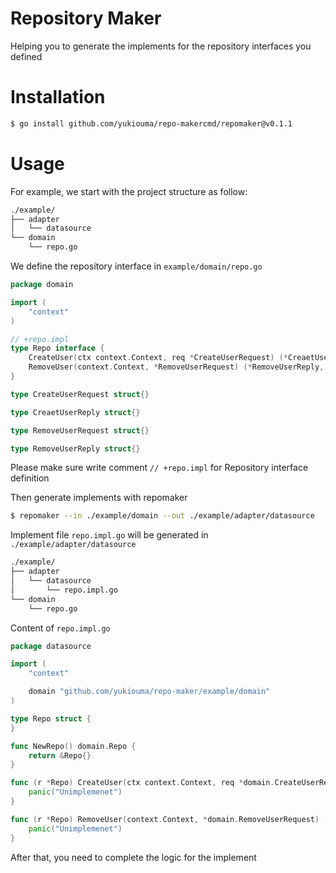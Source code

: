 # Repository Maker

Helping you to generate the implements for the repository interfaces you defined

# Installation
```bash
$ go install github.com/yukiouma/repo-makercmd/repomaker@v0.1.1
```

# Usage
For example, we start with the project structure as follow:
```bash
./example/
├── adapter
│   └── datasource
└── domain
    └── repo.go
```
We define the repository interface in `example/domain/repo.go`
```go
package domain

import (
	"context"
)

// +repo.impl
type Repo interface {
	CreateUser(ctx context.Context, req *CreateUserRequest) (*CreaetUserReply, error)
	RemoveUser(context.Context, *RemoveUserRequest) (*RemoveUserReply, error)
}

type CreateUserRequest struct{}

type CreaetUserReply struct{}

type RemoveUserRequest struct{}

type RemoveUserReply struct{}

```
Please make sure write comment `// +repo.impl` for Repository interface definition

Then generate implements with repomaker
```bash
$ repomaker --in ./example/domain --out ./example/adapter/datasource
```
Implement file `repo.impl.go` will be generated in `./example/adapter/datasource`
```bash
./example/
├── adapter
│   └── datasource
│       └── repo.impl.go
└── domain
    └── repo.go
```

Content of `repo.impl.go`
```go
package datasource

import (
	"context"

	domain "github.com/yukiouma/repo-maker/example/domain"
)

type Repo struct {
}

func NewRepo() domain.Repo {
	return &Repo{}
}

func (r *Repo) CreateUser(ctx context.Context, req *domain.CreateUserRequest) (*domain.CreaetUserReply, error) {
	panic("Unimplemenet")
}

func (r *Repo) RemoveUser(context.Context, *domain.RemoveUserRequest) (*domain.RemoveUserReply, error) {
	panic("Unimplemenet")
}

```

After that, you need to complete the logic for the implement